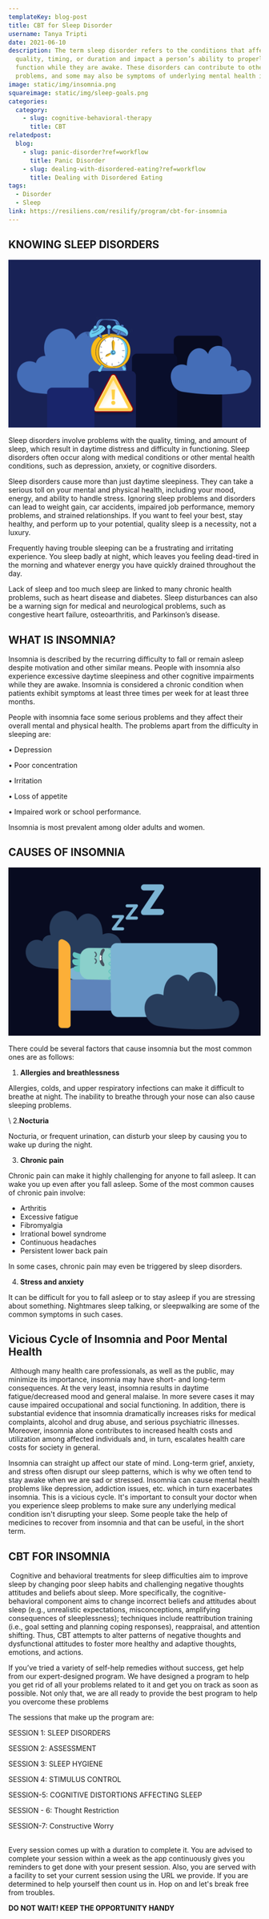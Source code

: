 ```yaml
---
templateKey: blog-post
title: CBT for Sleep Disorder
username: Tanya Tripti
date: 2021-06-10
description: The term sleep disorder refers to the conditions that affect sleep
  quality, timing, or duration and impact a person’s ability to properly
  function while they are awake. These disorders can contribute to other medical
  problems, and some may also be symptoms of underlying mental health issues.
image: static/img/insomnia.png
squareimage: static/img/sleep-goals.png
categories:
  category:
    - slug: cognitive-behavioral-therapy
      title: CBT
relatedpost:
  blog:
    - slug: panic-disorder?ref=workflow
      title: Panic Disorder
    - slug: dealing-with-disordered-eating?ref=workflow
      title: Dealing with Disordered Eating
tags:
  - Disorder
  - Sleep
link: https://resiliens.com/resilify/program/cbt-for-insomnia
---
```

<!--StartFragment-->

## **KNOWING SLEEP DISORDERS**

![](static/img/way-accomplish-goal.png)

Sleep disorders involve problems with the quality, timing, and amount of sleep, which result in daytime distress and difficulty in functioning. Sleep disorders often occur along with medical conditions or other mental health conditions, such as depression, anxiety, or cognitive disorders.

Sleep disorders cause more than just daytime sleepiness. They can take a serious toll on your mental and physical health, including your mood, energy, and ability to handle stress. Ignoring sleep problems and disorders can lead to weight gain, car accidents, impaired job performance, memory problems, and strained relationships. If you want to feel your best, stay healthy, and perform up to your potential, quality sleep is a necessity, not a luxury.

Frequently having trouble sleeping can be a frustrating and irritating experience. You sleep badly at night, which leaves you feeling dead-tired in the morning and whatever energy you have quickly drained throughout the day.

Lack of sleep and too much sleep are linked to many chronic health problems, such as heart disease and diabetes. Sleep disturbances can also be a warning sign for medical and neurological problems, such as congestive heart failure, osteoarthritis, and Parkinson’s disease.

## **WHAT IS INSOMNIA?**

Insomnia is described by the recurring difficulty to fall or remain asleep despite motivation and other similar means. People with insomnia also experience excessive daytime sleepiness and other cognitive impairments while they are awake. Insomnia is considered a chronic condition when patients exhibit symptoms at least three times per week for at least three months.

People with insomnia face some serious problems and they affect their overall mental and physical health. The problems apart from the difficulty in sleeping are:

• Depression

• Poor concentration

• Irritation

• Loss of appetite

• Impaired work or school performance. 

Insomnia is most prevalent among older adults and women.

## **CAUSES OF INSOMNIA**

![](static/img/use-bed-for-sleep.png)

There could be several factors that cause insomnia but the most common ones are as follows:

1. **Allergies and breathlessness**

Allergies, colds, and upper respiratory infections can make it difficult to breathe at night. The inability to breathe through your nose can also cause sleeping problems.

\    2.**Nocturia**

Nocturia, or frequent urination, can disturb your sleep by causing you to wake up during the night. 

3. **Chronic pain**

Chronic pain can make it highly challenging for anyone to fall asleep. It can wake you up even after you fall asleep. Some of the most common causes of chronic pain involve:

* Arthritis
* Excessive fatigue
* Fibromyalgia
* Irrational bowel syndrome
* Continuous headaches
* Persistent lower back pain

In some cases, chronic pain may even be triggered by sleep disorders. 

4. **Stress and anxiety**

It can be difficult for you to fall asleep or to stay asleep if you are stressing about something. Nightmares sleep talking, or sleepwalking are some of the common symptoms in such cases.

## **Vicious Cycle of Insomnia and Poor Mental Health**

 Although many health care professionals, as well as the public, may minimize its importance,  insomnia may have short- and long-term consequences. At the very least, insomnia results in daytime fatigue/decreased mood and general malaise. In more severe cases it may cause impaired occupational and social functioning. In addition, there is substantial evidence that insomnia dramatically increases risks for medical complaints, alcohol and drug abuse, and serious psychiatric illnesses. Moreover, insomnia alone contributes to increased health costs and utilization among affected individuals and, in turn, escalates health care costs for society in general.

Insomnia can straight up affect our state of mind. Long-term grief, anxiety, and stress often disrupt our sleep patterns, which is why we often tend to stay awake when we are sad or stressed. Insomnia can cause mental health problems like depression, addiction issues, etc. which in turn exacerbates insomnia. This is a vicious cycle. It's important to consult your doctor when you experience sleep problems to make sure any underlying medical condition isn't disrupting your sleep. Some people take the help of medicines to recover from insomnia and that can be useful, in the short term. 

## **CBT FOR INSOMNIA**

 Cognitive and behavioral treatments for sleep difficulties aim to improve sleep by changing poor sleep habits and challenging negative thoughts attitudes and beliefs about sleep. More specifically, the cognitive-behavioral component aims to change incorrect beliefs and attitudes about sleep (e.g., unrealistic expectations, misconceptions, amplifying consequences of sleeplessness); techniques include reattribution training (i.e., goal setting and planning coping responses),  reappraisal, and attention shifting. Thus, CBT attempts to alter patterns of negative thoughts and dysfunctional attitudes to foster more healthy and adaptive thoughts, emotions, and actions.

If you’ve tried a variety of self-help remedies without success, get help from our expert-designed program.  We have designed a program to help you get rid of all your problems related to it and get you on track as soon as possible. Not only that, we are all ready to provide the best program to help you overcome these problems

The sessions that make up the program are: 

SESSION 1: SLEEP DISORDERS

SESSION 2: ASSESSMENT

SESSION 3: SLEEP HYGIENE 

SESSION 4: STIMULUS CONTROL 

SESSION-5: COGNITIVE DISTORTIONS AFFECTING SLEEP 

SESSION - 6: Thought Restriction 

SESSION-7: Constructive Worry

\
Every session comes up with a duration to complete it. You are advised to complete your session within a week as the app continuously gives you reminders to get done with your present session. Also, you are served with a facility to set your current session using the URL we provide. If you are determined to help yourself then count us in. Hop on and let's break free from troubles.

**DO NOT WAIT! KEEP THE OPPORTUNITY HANDY**